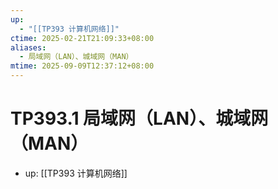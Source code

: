```yaml
---
up:
  - "[[TP393 计算机网络]]"
ctime: 2025-02-21T21:09:33+08:00
aliases:
  - 局域网（LAN）、城域网（MAN）
mtime: 2025-09-09T12:37:12+08:00
---
```


# TP393.1 局域网（LAN）、城域网（MAN）

- up: [[TP393 计算机网络]]
